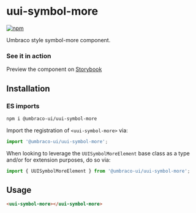# uui-symbol-more

[![npm](https://img.shields.io/npm/v/@umbraco-ui/uui-symbol-more?logoColor=%231B264F)](https://www.npmjs.com/package/@umbraco-ui/uui-symbol-more)

Umbraco style symbol-more component.

### See it in action

Preview the component on [Storybook](https://uui.umbraco.com/?path=/story/uui-symbol-more)

## Installation

### ES imports

```zsh
npm i @umbraco-ui/uui-symbol-more
```

Import the registration of `<uui-symbol-more>` via:

```javascript
import '@umbraco-ui/uui-symbol-more';
```

When looking to leverage the `UUISymbolMoreElement` base class as a type and/or for extension purposes, do so via:

```javascript
import { UUISymbolMoreElement } from '@umbraco-ui/uui-symbol-more';
```

## Usage

```html
<uui-symbol-more></uui-symbol-more>
```
